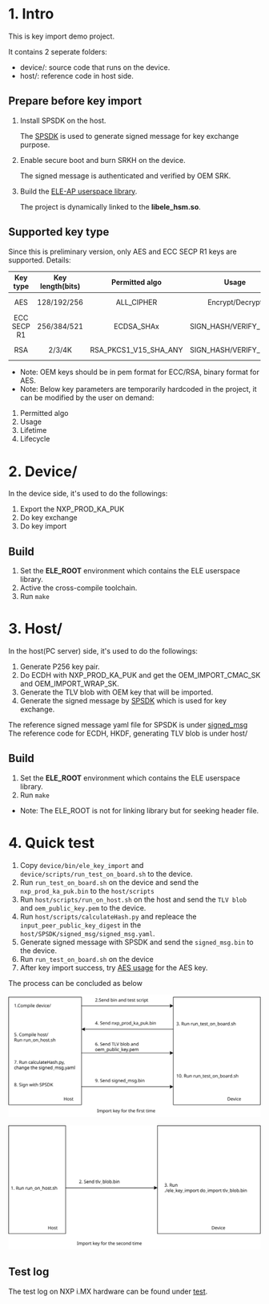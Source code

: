 # 1. Intro

This is key import demo project.

It contains 2 seperate folders:
- device/: source code that runs on the device.
- host/: reference code in host side.

## Prepare before key import

1. Install SPSDK on the host.

    The [SPSDK](http://spsdk.nxp.com/examples/_knowledge_base/installation_guide.html) is used to generate signed message for key exchange purpose.

1. Enable secure boot and burn SRKH on the device.

    The signed message is authenticated and verified by OEM SRK.

2. Build the [ELE-AP userspace library](https://github.com/nxp-imx/imx-secure-enclave).

    The project is dynamically linked to the **libele_hsm.so**.


## Supported key type

Since this is preliminary version, only AES and ECC SECP R1 keys are supported.
Details:

| Key type | Key length(bits) | Permitted algo | Usage | Lifetime | Lifecycle |
|:---:|:---:|:---:|:---:|:---:|:---:|
| AES | 128/192/256 | ALL_CIPHER | Encrypt/Decrypt | PERSISTENT | OPEN & CLOSE |
| ECC SECP R1 | 256/384/521 | ECDSA_SHAx | SIGN_HASH/VERIFY_HASH | PERSISTENT | OPEN & CLOSE |
| RSA | 2/3/4K | RSA_PKCS1_V15_SHA_ANY | SIGN_HASH/VERIFY_HASH | PERSISTENT | OPEN & CLOSE |

- Note: OEM keys should be in pem format for ECC/RSA, binary format for AES.
- Note: Below key parameters are temporarily hardcoded in the project, it can be modified by the user on demand:

1. Permitted algo
2. Usage
3. Lifetime
4. Lifecycle

# 2. Device/

In the device side, it's used to do the followings:

1. Export the NXP_PROD_KA_PUK
2. Do key exchange
3. Do key import

## Build

1. Set the **ELE_ROOT** environment which contains the ELE userspace library.
2. Active the cross-compile toolchain.
3. Run `make`

# 3. Host/

In the host(PC server) side, it's used to do the followings:

1. Generate P256 key pair.
2. Do ECDH with NXP_PROD_KA_PUK and get the OEM_IMPORT_CMAC_SK and OEM_IMPORT_WRAP_SK.
3. Generate the TLV blob with OEM key that will be imported.
4. Generate the signed message by [SPSDK](http://spsdk.nxp.com/) which is used for key exchange.

The reference signed message yaml file for SPSDK is under [signed_msg](host/SPSDK/signed_msg/)
The reference code for ECDH, HKDF, generating TLV blob is under host/

## Build

1. Set the **ELE_ROOT** environment which contains the ELE userspace library.
2. Run `make`
- Note: The ELE_ROOT is not for linking library but for seeking header file.

# 4. Quick test

1. Copy `device/bin/ele_key_import` and `device/scripts/run_test_on_board.sh` to the device.
2. Run `run_test_on_board.sh` on the device and send the `nxp_prod_ka_puk.bin` to the `host/scripts`
3. Run `host/scripts/run_on_host.sh` on the host and send the `TLV blob` and `oem_public_key.pem` to the device.
4. Run `host/scripts/calculateHash.py` and repleace the `input_peer_public_key_digest` in the `host/SPSDK/signed_msg/signed_msg.yaml`.
5. Generate signed message with SPSDK and send the `signed_msg.bin` to the device.
6. Run `run_test_on_board.sh` on the device
7. After key import success, try [AES usage](../aes_usage/) for the AES key.

The process can be concluded as below

![1st time Key import](./images/key_import_process_first_time.svg)

![2nd time Key import](./images/key_import_process_second_time.svg)

## Test log

The test log on NXP i.MX hardware can be found under [test](./test/).